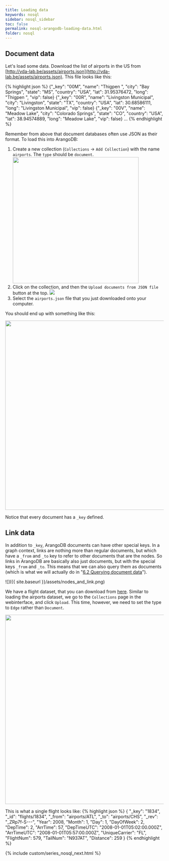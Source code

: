 ```yaml
---
title: Loading data
keywords: nosql
sidebar: nosql_sidebar
toc: false
permalink: nosql-arangodb-loading-data.html
folder: nosql
---
```


## Document data
Let's load some data. Download the list of airports in the US from [http://vda-lab.be/assets/airports.json](http://vda-lab.be/assets/airports.json). This file looks like this:

{% highlight json %}
{"_key": "00M", "name": "Thigpen ", "city": "Bay Springs", "state": "MS", "country": "USA", "lat": 31.95376472, "long": "Thigpen ", "vip": false}
{"_key": "00R", "name": "Livingston Municipal", "city": "Livingston", "state": "TX", "country": "USA", "lat": 30.68586111, "long": "Livingston Municipal", "vip": false}
{"_key": "00V", "name": "Meadow Lake", "city": "Colorado Springs", "state": "CO", "country": "USA", "lat": 38.94574889, "long": "Meadow Lake", "vip": false}
...
{% endhighlight %}

Remember from above that document databases often use JSON as their format. To load this into ArangoDB:
1. Create a new collection (`Collections` -> `Add Collection`) with the name `airports`. The `type` should be `document`.<br/><img src="{{site.baseurl}}/assets/arangodb_createcollection.png" width="400px"/>
2. Click on the collection, and then the `Upload documents from JSON file` button at the top. ![]({{site.baseurl}}/assets/arangodb_upload.png)
3. Select the `airports.json` file that you just downloaded onto your computer.

You should end up with something like this:

<img src="{{site.baseurl}}/assets/arangodb_airports.png" width="600px"/>

Notice that every document has a `_key` defined.

## Link data
In addition to `_key`, ArangoDB documents can have other special keys. In a graph context, links are nothing more than regular documents, but which have a `_from` and `_to` key to refer to other documents that are the nodes. So links in ArangoDB are basically also just documents, but with the special keys `_from` and `_to`. This means that we can also query them as documents (which is what we will actually do in "[6.2 Querying document data](#62-querying-document-data)").

![]({{ site.baseurl }}/assets/nodes_and_link.png)

We have a flight dataset, that you can download from [here]({{site.baseurl}}/assets/flights.json). Similar to loading the airports dataset, we go to the `Collections` page in the webinterface, and click `Upload`. This time, however, we need to set the type to `Edge` rather than `Document`.

<img src="{{site.baseurl}}/assets/arangodb_createcollection_edges.png" width="600px" />

This is what a single flight looks like:
{% highlight json %}
{
  "_key": "1834",
  "_id": "flights/1834",
  "_from": "airports/ATL",
  "_to": "airports/CHS",
  "_rev": "_ZRp7f-S---",
  "Year": 2008,
  "Month": 1,
  "Day": 1,
  "DayOfWeek": 2,
  "DepTime": 2,
  "ArrTime": 57,
  "DepTimeUTC": "2008-01-01T05:02:00.000Z",
  "ArrTimeUTC": "2008-01-01T05:57:00.000Z",
  "UniqueCarrier": "FL",
  "FlightNum": 579,
  "TailNum": "N937AT",
  "Distance": 259
}
{% endhighlight %}

{% include custom/series_nosql_next.html %}
